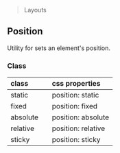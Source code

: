 > Layouts

## Position

Utility for sets an element's position.

### Class

| class |  | css properties |
|:--|:--|:--|
| static |  | position: static |
| fixed |  | position: fixed |
| absolute |  | position: absolute |
| relative |  | position: relative |
| sticky |  | position: sticky |
